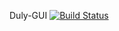 Duly-GUI [![Build Status](https://travis-ci.com/Nicolas-Constanty/Duly-GUI.svg?token=nS1bLRrsrvVj2arQnySY&branch=master)](https://travis-ci.com/Nicolas-Constanty/Duly-GUI)
